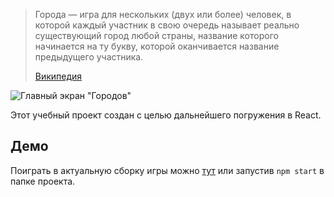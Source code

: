 > Города — игра для нескольких (двух или более) человек, в которой каждый участник в свою очередь называет реально существующий город любой страны, название которого начинается на ту букву, которой оканчивается название предыдущего участника. 
>
> [Википедия](https://ru.wikipedia.org/wiki/Города_(игра))

![Главный экран "Городов"](https://user-images.githubusercontent.com/1039031/64354040-5de2bd80-d007-11e9-853f-bb4d2919136e.png)

Этот учебный проект создан с целью дальнейшего погружения в React. 

## Демо

Поиграть в актуальную сборку игры можно [тут](https://gorkiy.github.io/thatnamegame2/) или запустив `npm start` в папке проекта.